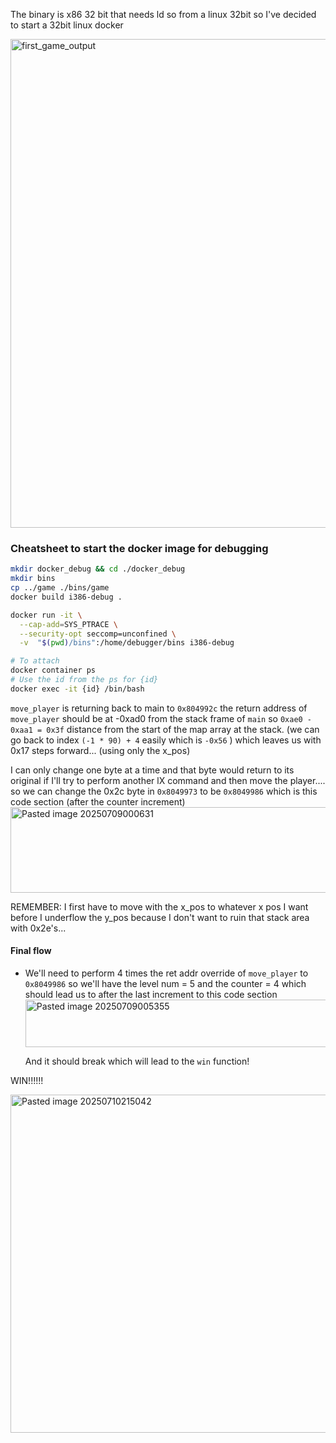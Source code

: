 The binary is x86 32 bit that needs ld so from a linux 32bit so I've decided to start a 32bit linux docker


<img width="1052" height="782" alt="first_game_output" src="https://github.com/user-attachments/assets/d3a54b12-6806-45c8-a62f-639176581462" />


### Cheatsheet to start the docker image for debugging

```bash
mkdir docker_debug && cd ./docker_debug
mkdir bins
cp ../game ./bins/game
docker build i386-debug .

docker run -it \
  --cap-add=SYS_PTRACE \
  --security-opt seccomp=unconfined \
  -v  "$(pwd)/bins":/home/debugger/bins i386-debug

# To attach
docker container ps
# Use the id from the ps for {id}
docker exec -it {id} /bin/bash

```


`move_player` is returning back to main to `0x804992c`
the return address of `move_player` should be at -0xad0 from the stack frame of `main`
so `0xae0 - 0xaa1 = 0x3f` distance from the start of the map array at the stack. (we can go back to index `(-1 * 90) + 4`  easily which is `-0x56` ) which leaves us with 0x17 steps forward... (using only the x_pos)

I can only change one byte at a time and that byte would return to its original if I'll try to perform another lX command and then move the player.... so we can change the 0x2c byte in `0x8049973` to be `0x8049986` which is this code section (after the counter increment)
<img width="736" height="137" alt="Pasted image 20250709000631" src="https://github.com/user-attachments/assets/fd961693-b4c2-486a-af66-d23db45d86f0" />


REMEMBER: I first have to move with the x_pos to whatever x pos I want before I underflow the y_pos because I don't want to ruin that stack area with 0x2e's...

#### Final flow
- We'll need to perform 4 times the ret addr override of `move_player` to `0x8049986` so we'll have the level num = 5 and the counter = 4 which should lead us to after the last increment to this code section
  <img width="834" height="76" alt="Pasted image 20250709005355" src="https://github.com/user-attachments/assets/4943c7ee-4fb2-4851-afa0-74442968ba52" />

  And it should break which will lead to the `win` function!



WIN!!!!!!

<img width="758" height="541" alt="Pasted image 20250710215042" src="https://github.com/user-attachments/assets/d8760a28-5299-49bb-a486-7cb7ab53dc56" />


